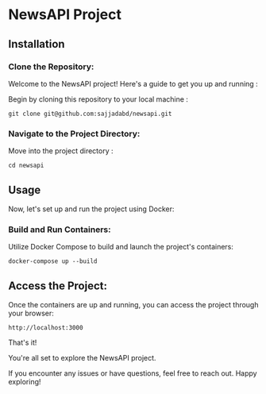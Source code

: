 # NewsAPI Project


## Installation

### Clone the Repository:

Welcome to the NewsAPI project! Here's a guide to get you up and running :

Begin by cloning this repository to your local machine :

```shell
git clone git@github.com:sajjadabd/newsapi.git
```

### Navigate to the Project Directory:  

Move into the project directory :

```shell
cd newsapi
```


## Usage

Now, let's set up and run the project using Docker:

### Build and Run Containers:

Utilize Docker Compose to build and launch the project's containers:

```shell
docker-compose up --build
```


## Access the Project:

Once the containers are up and running, you can access the project through your browser:

```shell
http://localhost:3000
```


That's it! 

You're all set to explore the NewsAPI project. 

If you encounter any issues or have questions, feel free to reach out. Happy exploring!

